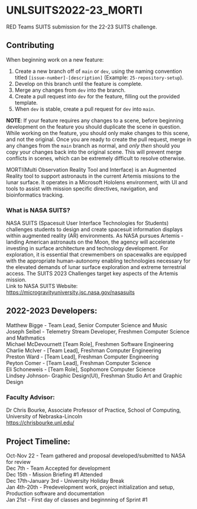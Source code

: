 # UNLSUITS2022-23_MORTI
RED Teams SUITS submission for the 22-23 SUITS challenge.

## Contributing
When beginning work on a new feature:
1. Create a new branch off of `main` or `dev`, using the naming convention titled `[issue-number]-[description]` (Example: `25-repository-setup`).
2. Develop on this branch until the feature is complete.
3. Merge any changes from `dev` into the branch.
4. Create a pull request into `dev` for the feature, filling out the provided template.
5. When `dev` is stable, create a pull request for `dev` into `main`.

**NOTE**: If your feature requires any changes to a scene, before beginning development on the feature you should duplicate 
the scene in question. While working on the feature, you should only make changes to this scene, and not the original. Once you 
are ready to create the pull request, merge in any changes from the `main` branch as normal, and *only then* should you copy your 
changes back into  the original scene. This will prevent merge conflicts in scenes, which can be extremely difficult to resolve otherwise.


MORTI(Multi Observation Reality Tool and Interface) is an Augmented Reality tool to support astronauts in the current Artemis missions to the lunar surface. It operates in a Microsoft Hololens environment, with UI and tools to assist with mission specific directives, navigation, and bioinformatics tracking.

### What is NASA SUITS?
NASA SUITS (Spacesuit User Interface Technologies for Students) challenges students to design and create spacesuit information displays within augmented reality (AR) environments. As NASA pursues Artemis - landing American astronauts on the Moon, the agency will accelerate investing in surface architecture and technology development. For exploration, it is essential that crewmembers on spacewalks are equipped with the appropriate human-autonomy enabling technologies necessary for the elevated demands of lunar surface exploration and extreme terrestrial access. The SUITS 2023 Challenges target key aspects of the Artemis mission.
<br />
Link to NASA SUITS Website: https://microgravityuniversity.jsc.nasa.gov/nasasuits <br />

## 2022-2023 Developers:<br />
Matthew Bigge - Team Lead, Senior Computer Science and Music<br />
Joseph Seibel - Telemetry Stream Developer, Freshmen Computer Science and Mathmatics <br />
Michael McDevournett [Team Role], Freshmen Software Engineering<br />
Charlie McIver - [Team Lead], Freshman Computer Engineering<br />
Preston Ward - [Team Lead], Freshman Computer Engineering<br />
Peyton Comer - [Team Lead], Freshman Computer Science <br />
Eli Schoneweis - [Team Role], Sophomore Computer Science<br />
Lindsey Johnson- Graphic Design(UI), Freshman Studio Art and Graphic Design<br />

### Faculty Advisor:<br />
Dr Chris Bourke, Associate Professor of Practice, School of Computing, University of Nebraska-Lincoln<br />
https://chrisbourke.unl.edu/ <br />

## Project Timeline:<br />
Oct-Nov 22 - Team gathered and proposal developed/submitted to NASA for review<br />
Dec 7th - Team Accepted for development<br />
Dec 15th - Mission Briefing #1 Attended<br />
Dec 17th-January 3rd - University Holiday Break<br />
Jan 4th-20th - Predevelopment work, project initialization and setup, Production software and documentation<br />
Jan 21st - First day of classes and beginnning of Sprint #1<br />

